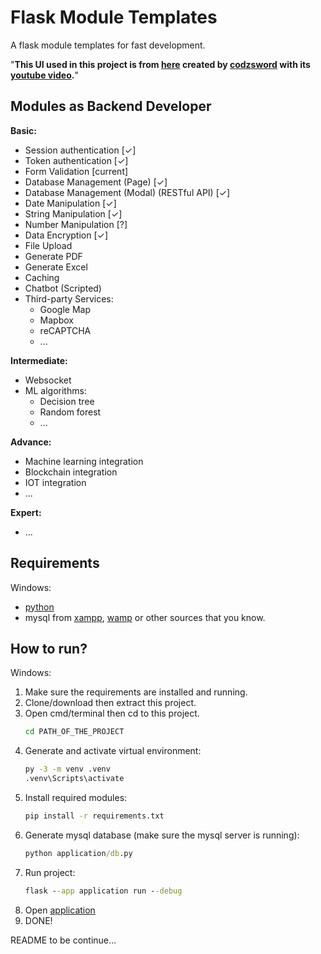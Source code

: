 # Flask Module Templates

A flask module templates for fast development.

"**This UI used in this project is from [here](https://github.com/codzsword/sidebar-bootstrap) created by [codzsword](https://github.com/codzsword) with its [youtube video](https://www.youtube.com/watch?v=i7uJAOFEd4g).**"

## Modules as Backend Developer
**Basic:**
* Session authentication [✓]
* Token authentication [✓]
* Form Validation [current]
* Database Management (Page) [✓]
* Database Management (Modal) (RESTful API) [✓]
* Date Manipulation [✓]
* String Manipulation [✓]
* Number Manipulation [?]
* Data Encryption [✓]
* File Upload
* Generate PDF
* Generate Excel
* Caching 
* Chatbot (Scripted)
* Third-party Services:
  * Google Map
  * Mapbox
  * reCAPTCHA
  * ...

**Intermediate:**
* Websocket
* ML algorithms:
  * Decision tree
  * Random forest
  * ...

**Advance:**
* Machine learning integration
* Blockchain integration
* IOT integration
* ...

**Expert:** 
* ...

## Requirements
Windows:
* [python](https://www.python.org/downloads/)
* mysql from [xampp](https://www.apachefriends.org/), [wamp](https://www.wampserver.com/en/) or other sources that you know.

## How to run?
Windows:
1. Make sure the requirements are installed and running.
2. Clone/download then extract this project.
3. Open cmd/terminal then cd to this project.
   ```cmd
   cd PATH_OF_THE_PROJECT
   ```
4. Generate and activate virtual environment:
   ```cmd
   py -3 -m venv .venv
   .venv\Scripts\activate
   ```
5. Install required modules:
    ```cmd
   pip install -r requirements.txt
    ```
6. Generate mysql database (make sure the mysql server is running):
    ```cmd
   python application/db.py
   ```
7. Run project:
   ```cmd
   flask --app application run --debug
   ```
8. Open [application](http://127.0.0.1:5000/)
9. DONE!

README to be continue...
